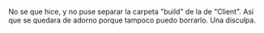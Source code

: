 No se que hice, y no puse separar la carpeta "build" de la de "Client".
Asi que se quedara de adorno porque tampoco puedo borrarlo.
Una disculpa.